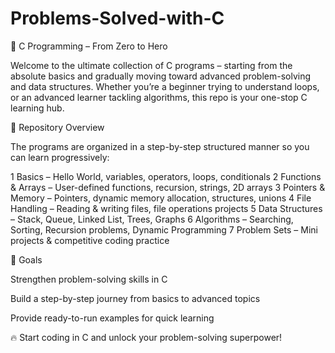 # Problems-Solved-with-C
🌟 C Programming – From Zero to Hero

Welcome to the ultimate collection of C programs – starting from the absolute basics and gradually moving toward advanced problem-solving and data structures. Whether you’re a beginner trying to understand loops, or an advanced learner tackling algorithms, this repo is your one-stop C learning hub.

📂 Repository Overview

The programs are organized in a step-by-step structured manner so you can learn progressively:

1 Basics – Hello World, variables, operators, loops, conditionals
2 Functions & Arrays – User-defined functions, recursion, strings, 2D arrays
3 Pointers & Memory – Pointers, dynamic memory allocation, structures, unions
4 File Handling – Reading & writing files, file operations projects
5 Data Structures – Stack, Queue, Linked List, Trees, Graphs
6 Algorithms – Searching, Sorting, Recursion problems, Dynamic Programming
7 Problem Sets – Mini projects & competitive coding practice

🎯 Goals

Strengthen problem-solving skills in C

Build a step-by-step journey from basics to advanced topics

Provide ready-to-run examples for quick learning

🔥 Start coding in C and unlock your problem-solving superpower!
